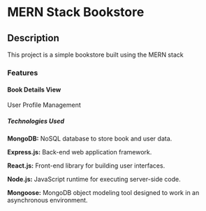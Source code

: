 # MERN Stack Bookstore

## Description

This project is a simple bookstore built using the MERN stack 

### Features

#### Book Details View
User Profile Management

##### Technologies Used

**MongoDB:** NoSQL database to store book and user data.

**Express.js:** Back-end web application framework.

**React.js:** Front-end library for building user interfaces.

**Node.js:** JavaScript runtime for executing server-side code.

**Mongoose:** MongoDB object modeling tool designed to work in an asynchronous environment.
